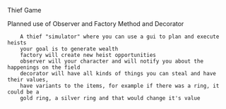 Thief Game

Planned use of Observer and Factory Method and Decorator

		A thief "simulator" where you can use a gui to plan and execute heists
		your goal is to generate wealth
		factory will create new heist opportunities
		observer will your character and will notify you about the happenings on the field
		decorator will have all kinds of things you can steal and have their values,
		have variants to the items, for example if there was a ring, it could be a
		gold ring, a silver ring and that would change it's value
